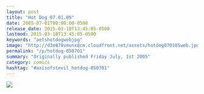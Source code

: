 ```yaml
---
layout: post
title: "Hot Dog 07.01.05"
date: 2005-07-01T00:00:00-0500
release_date: 2015-03-18T13:45:05-0500
lastmod: 2015-03-18T13:45:05-0500
keywords: "aetshotdogwebjpg"
image: "http://d3e878vmunx8cm.cloudfront.net/assets/hotdog070105web.jpg"
permalink: "/p/hotdog-050701"
summary: "Originally published Friday July, 1st 2005"
category: comics
hashtag: "#axisofstevil_hotdog-050701"
---
```


![](http://d3e878vmunx8cm.cloudfront.net/assets/hotdog070105web.jpg)
